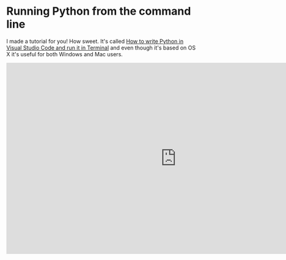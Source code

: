# Running Python from the command line

I made a tutorial for you! How sweet. It's called [How to write Python in Visual Studio Code and run it in Terminal](https://www.youtube.com/watch?v=uUIlwDPmztg) and even though it's based on OS X it's useful for both Windows and Mac users.

<div class="video-wrapper">
<iframe width="888" height="500" src="https://www.youtube.com/embed/uUIlwDPmztg" title="YouTube video player" frameborder="0" allow="accelerometer; autoplay; clipboard-write; encrypted-media; gyroscope; picture-in-picture" allowfullscreen></iframe>
</div>